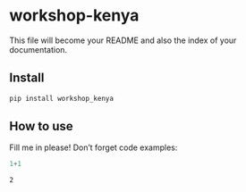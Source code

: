 workshop-kenya
================

<!-- WARNING: THIS FILE WAS AUTOGENERATED! DO NOT EDIT! -->

This file will become your README and also the index of your
documentation.

## Install

``` sh
pip install workshop_kenya
```

## How to use

Fill me in please! Don’t forget code examples:

``` python
1+1
```

    2
